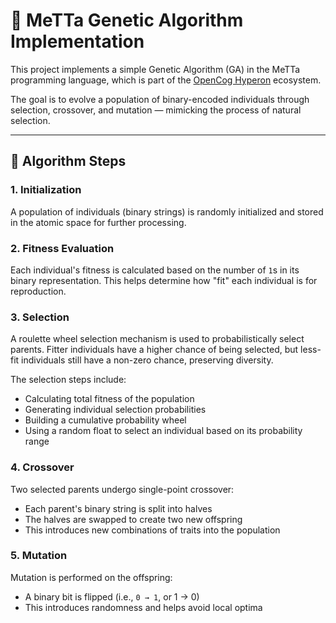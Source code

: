 # 🧬 MeTTa Genetic Algorithm Implementation

This project implements a simple Genetic Algorithm (GA) in the MeTTa programming language, which is part of the [OpenCog Hyperon](https://github.com/opencog) ecosystem.

The goal is to evolve a population of binary-encoded individuals through selection, crossover, and mutation — mimicking the process of natural selection.

---

## 🔁 Algorithm Steps

### 1. Initialization

A population of individuals (binary strings) is randomly initialized and stored in the atomic space for further processing.

### 2. Fitness Evaluation

Each individual's fitness is calculated based on the number of `1`s in its binary representation. This helps determine how "fit" each individual is for reproduction.

### 3. Selection

A roulette wheel selection mechanism is used to probabilistically select parents. Fitter individuals have a higher chance of being selected, but less-fit individuals still have a non-zero chance, preserving diversity.

The selection steps include:

- Calculating total fitness of the population
- Generating individual selection probabilities
- Building a cumulative probability wheel
- Using a random float to select an individual based on its probability range

### 4. Crossover

Two selected parents undergo single-point crossover:

- Each parent's binary string is split into halves
- The halves are swapped to create two new offspring
- This introduces new combinations of traits into the population

### 5. Mutation

Mutation is performed on the offspring:

- A binary bit is flipped (i.e., `0 → 1`, or 1 → 0)
- This introduces randomness and helps avoid local optima
